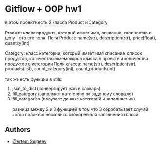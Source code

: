 # Gitflow + OOP hw1

в этом проекте есть 2 класса Product и Category<br><br>
Product: класс продукта, который имеет имя, описание, количество и цену - это его поля. Поля Product: name(str), description(str), price(float), quantity(int)<br><br>
Category: класс категории, который имеет имя описание, список продуктов, количество экземпляров класса в проекте и количество продуктов в категории Поля класса: name(str), description(str), products(list), count_category(int), count_products(int)<br><br>
так же есть функции в utils:
1. json_to_dict (конвертирует json в словарь)
2. fill_category (заполняет категорию по задоному словарю)
3. fill_categories (получает данные категорий и заполняет их)<br><br>
разница между 2 и 3 функцией в том что 3 обробатывает случай когда подается несколько словорей для заполнения класса


## Authors

- [@Artem Sergeev](https://github.com/i-am-neegr)